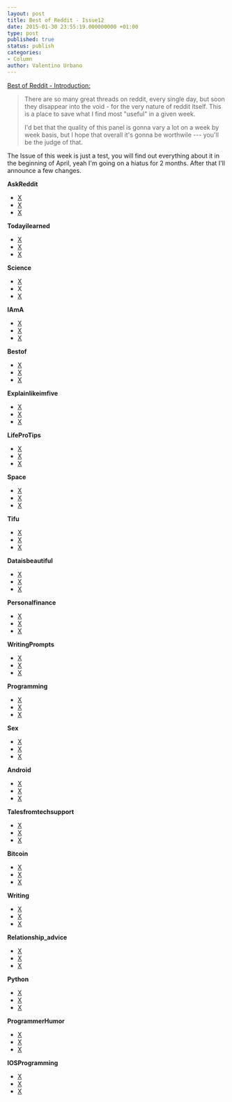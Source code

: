 ```yaml
---
layout: post
title: Best of Reddit - Issue12
date: 2015-01-30 23:55:19.000000000 +01:00
type: post
published: true
status: publish
categories:
- Column
author: Valentino Urbano 
---
```


[Best of Reddit - Introduction:][0]

> There are so many great threads on reddit, every single day, but soon they disappear into the void - for the very nature of reddit itself. This is a place to save what I find most "useful" in a given week.
> 
> I'd bet that the quality of this panel is gonna vary a lot on a week by week basis, but I hope that overall it's gonna be worthwile --- you'll be the judge of that.

The Issue of this week is just a test, you will find out everything about it in the beginning of April, yeah I'm going on a hiatus for 2 months. After that I'll announce a few changes.

**AskReddit**

* [X][1]
* [X][2]
* [X][3]

**Todayilearned**

* [X][4]
* [X][5]
* [X][6]

**Science**

* [X][7]
* X
* [X][8]

**IAmA**

* [X][9]
* [X][10]
* [X][11]

**Bestof**

* [X][12]
* [X][13]
* [X][14]

**Explainlikeimfive**

* [X][15]
* [X][16]
* [X][17]

**LifeProTips**

* [X][18]
* [X][19]
* [X][20]

**Space**

* [X][21]
* [X][22]
* [X][23]

**Tifu**

* [X][24]
* [X][25]
* [X][26]

**Dataisbeautiful**

* [X][27]
* [X][28]
* [X][29]

**Personalfinance**

* [X][30]
* [X][31]
* [X][32]

**WritingPrompts**

* [X][33]
* [X][34]
* [X][35]

**Programming**

* [X][36]
* [X][37]
* [X][38]

**Sex**

* [X][39]
* [X][40]
* [X][41]

**Android**

* [X][42]
* [X][43]
* [X][44]

**Talesfromtechsupport**

* [X][45]
* [X][46]
* [X][47]

**Bitcoin**

* [X][48]
* [X][49]
* [X][50]

**Writing**

* [X][51]
* [X][52]
* [X][53]

**Relationship\_advice**

* [X][54]
* [X][55]
* [X][56]

**Python**

* [X][57]
* [X][58]
* [X][59]

**ProgrammerHumor**

* [X][60]
* [X][61]
* [X][62]

**IOSProgramming**

* [X][63]
* [X][64]
* [X][65]


[0]: http://www.myshar.org/best-of-reddit-introduction/
[1]: http://www.reddit.com/r/AskReddit/comments/2tpnsy/how_do_you_make_money_on_the_side/
[2]: http://www.reddit.com/r/AskReddit/comments/2to3p6/what_are_your_tricks_to_getting_up_in_the_morning/
[3]: http://www.reddit.com/r/AskReddit/comments/2u3ls5/what_overlooked_problem_that_is_never_shown_in/
[4]: http://www.theguardian.com/film/2014/jan/10/unseen-alfred-hitchcock-holocaust-documentary-screening
[5]: http://www.companionanimalpsychology.com/2014/06/do-dogs-get-eureka-feeling.html
[6]: http://nymag.com/thecut/2014/02/tinder-makes-its-first-match-in-antarctica.html
[7]: http://www.scientificamerican.com/article/chemists-confirm-the-existence-of-new-type-of-bond/
[8]: http://www.reddit.com/r/science/comments/2tu16v/science_ama_series_im_gregory_weiss_uc_irvine/
[9]: http://www.reddit.com/r/IAmA/comments/2tzjp7/hi_reddit_im_bill_gates_and_im_back_for_my_third/
[10]: http://www.reddit.com/r/IAmA/comments/2u3cyn/we_are_ifixit_and_eff_and_its_time_to_fix_the/
[11]: http://www.reddit.com/r/IAmA/comments/2u4h7f/terry_crews_back_again_on_reddit_ama/
[12]: http://np.reddit.com/r/wow/comments/2tqjyg/total_noob_no_clue_what_im_doing/
[13]: http://np.reddit.com/r/answers/comments/2titqh/if_i_am_nearsighted_would_i_be_able_to_wear_a/cnzgsy9?context=3
[14]: https://np.reddit.com/r/pokemon/comments/2u2v20/come_on_serena_you_can_do_it/co4u1xe?context=3
[15]: http://www.reddit.com/r/explainlikeimfive/comments/2tmmxr/eli5_why_do_i_never_see_cheese_used_in_asian/
[16]: http://www.reddit.com/r/explainlikeimfive/comments/2turh6/eli5_what_needs_to_happen_for_a_city_to_receive/
[17]: http://www.reddit.com/r/explainlikeimfive/comments/2tprhu/eli5_why_do_dogs_love_sticks/
[18]: http://www.reddit.com/r/LifeProTips/comments/2tqlj4/lptpsa_if_you_are_in_an_area_that_is_going_to_be/
[19]: http://www.reddit.com/r/LifeProTips/comments/2tyetf/lpt_you_can_scroll_horizontally_in_google_chrome/
[20]: http://www.reddit.com/r/LifeProTips/comments/2ti9i4/lpt_the_advice_youve_been_giving_to_people/
[21]: http://i.imgur.com/v7EBMSP.png
[22]: http://i.imgur.com/3yimZNX.gifv
[23]: http://i.imgur.com/0gC4ppD.gifv
[24]: http://www.reddit.com/r/tifu/comments/2tp2iq/tifu_by_translating_a_lesbians_tattoo_for_her/
[25]: http://www.reddit.com/r/tifu/comments/2txjm0/tifu_by_probably_ruining_a_girls_life_forever_via/
[26]: http://www.reddit.com/r/tifu/comments/2tjnek/tifu_by_getting_my_cleaning_lady_high_as_fuck/
[27]: https://upload.wikimedia.org/wikipedia/commons/e/ed/Measles_US_1944-2007_inset.png
[28]: https://adavidjohnson.wordpress.com/2015/01/28/the-second-amendment-kills-more-u-s-soldiers-than-the-taliban/
[29]: http://i.imgur.com/3Nouo57.png
[30]: http://www.reddit.com/r/personalfinance/comments/2tr78m/psa_always_keep_you_gym_contract_and_contracts_in/
[31]: http://www.reddit.com/r/personalfinance/comments/2tutka/fired_after_30_years_with_company_canada/
[32]: http://www.reddit.com/r/personalfinance/comments/2tm84l/estimated_2015_taxes_are_30k_for_a_75000_salary/
[33]: http://www.reddit.com/r/WritingPrompts/comments/2twfqu/wp_two_suicidal_people_happen_to_meet_on_the_same/
[34]: http://www.reddit.com/r/WritingPrompts/comments/2u10et/wp_you_discover_that_earth_is_the_north_korea_of/
[35]: http://www.reddit.com/r/WritingPrompts/comments/2tm2pn/wp_during_a_routine_checkup_with_your_doctor_you/
[36]: https://github.com/tylertreat/Comcast
[37]: http://www.phoronix.com/scan.php?page=news_item&amp;px=PlayStation-4-LLVM-Landing
[38]: https://jroweboy.github.io/c/asm/2015/01/26/when-is-main-not-a-function.html
[39]: http://www.reddit.com/r/sex/comments/2u3ml9/my_girlfriend_was_raped_orgasmed_we_never_did_i/
[40]: http://www.reddit.com/r/sex/comments/2tn6ci/men_do_your_wifesgirlfriends_hairs_find/
[41]: http://www.reddit.com/r/sex/comments/2tsvfd/are_there_any_guys_here_that_love_getting_their/
[42]: http://www.reddit.com/r/Android/comments/2tpjep/the_new_step_by_step_guide_detailing_how_to_get/
[43]: http://www.androidcentral.com/chromecast-now-number-1-streaming-stick-us-users-have-casted-1-billion-times
[44]: http://www.sammobile.com/2015/01/29/exclusive-samsung-removing-bloat-from-touchwiz-making-most-of-it-downloadable/
[45]: http://www.reddit.com/r/talesfromtechsupport/comments/2thkk6/my_boss_fired_a_customer_today/
[46]: http://www.reddit.com/r/talesfromtechsupport/comments/2tto6w/i_had_an_office_open_247_submit_an_urgent_trouble/
[47]: http://www.reddit.com/r/talesfromtechsupport/comments/2u2pnv/my_68_year_old_mother_vs_iphone_5s/
[48]: http://i.imgur.com/pRozA0U.png
[49]: http://i.imgur.com/U6p0INS.png
[50]: http://imgur.com/M3Crl1u
[51]: http://imgur.com/H90A1zp
[52]: http://i.imgur.com/cvfrNfw
[53]: http://www.salon.com/2015/01/25/sponsored_by_my_husband_why_its_a_problem_that_writers_never_talk_about_where_their_money_comes_from/
[54]: http://www.reddit.com/r/relationship_advice/comments/2tr8v7/me_27f_and_mom_61f_dont_know_what_to_do_about_my/
[55]: http://www.reddit.com/r/relationship_advice/comments/2tuuzt/i_17_f_saw_my_mom_36_f_and_her_assistant_23_m_in/
[56]: http://www.reddit.com/r/relationship_advice/comments/2to1j7/my_wife_30_and_i_32_both_work_60_hoursweek_i_want/
[57]: https://realpython.com/blog/python/the-most-diabolical-python-antipattern#.VMesPZO7mKs.reddit
[58]: https://codefisher.org/catch/blog/2015/01/27/python-tips-tricks-and-idioms/
[59]: http://blog.frite-camembert.net/python-survey-2014.html
[60]: http://i.imgur.com/NyXX8d6.gif
[61]: http://imgur.com/YgXNL6g
[62]: http://i.imgur.com/kp4i5oA.png
[63]: https://itunes.apple.com/hk/course/developing-ios-8-apps-swift/id961180099
[64]: http://imgur.com/qoPk1Eb
[65]: http://blog.testmunk.com/how-companies-test-their-mobile-apps/
